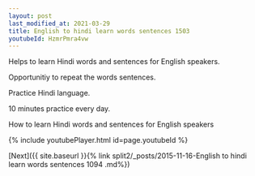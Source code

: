 ```yaml
---
layout: post
last_modified_at: 2021-03-29
title: English to hindi learn words sentences 1503 
youtubeId: HzmrPmra4vw
---
```

 
 
Helps to learn Hindi words and sentences for English speakers.

Opportunitiy to repeat the words sentences. 

Practice Hindi language. 
 
10 minutes practice every day. 
 
How to learn Hindi words and sentences for English speakers 
 
{% include youtubePlayer.html id=page.youtubeId %}
 
 
[Next]({{ site.baseurl }}{% link  split2/_posts/2015-11-16-English to hindi learn words sentences 1094 .md%})
 
